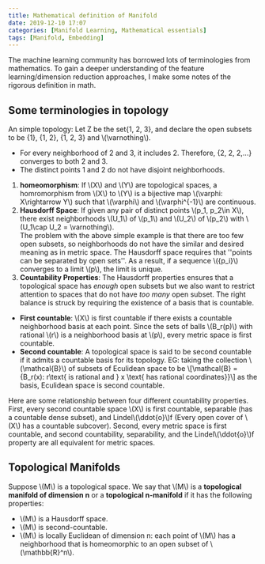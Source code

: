 ```yaml
---
title: Mathematical definition of Manifold
date: 2019-12-10 17:07
categories: [Manifold Learning, Mathematical essentials]
tags: [Manifold, Embedding]
---
```


The machine learning community has borrowed lots of terminologies from mathematics. To gain a deeper understanding of the feature learning/dimension reduction approaches, I make some notes of the rigorous definition in math. 
## Some terminologies in topology

An simple topology:
Let Z be the set\{1, 2, 3\}, and declare the open subsets to be \{1\}, \{1, 2\}, \{1, 2, 3\} and \\(\varnothing\\).

- For every neighborhood of 2 and 3, it includes 2. Therefore, \{2, 2, 2,...\} converges to both 2 and 3.
- The distinct points 1 and 2 do not have disjoint neighborhoods. 

1. **homeomorphism**: If \\(X\\) and \\(Y\\) are topological spaces, a homromorphism from \\(X\\) to \\(Y\\) is a bijective map \\(\varphi: X\rightarrow Y\\) such that  \\(\varphi\\) and \\(\varphi^{-1}\\) are continuous.
2. **Hausdorff Space**: If given any pair of distinct points \\(p_1, p_2\in X\\), there exist neighborhoods \\(U_1\\) of \\(p_1\\) and \\(U_2\\) of \\(p_2\\) with \\(U_1\cap U_2 = \varnothing\\). <br/>
The problem with the above simple example is that there are too few open subsets, so neighborhoods do not have the similar and desired meaning as in metric space. The Hausdorff space requires that ''points can be separated by open sets''. As a result, if a sequence \\(\{p_i\}\\) converges to a limit \\(p\\), the limit is unique.   
3. **Countability Properties**: The Hausdorff properties ensures that a topological space has *enough* open subsets but we also want to restrict attention to spaces that do not have *too many* open subset. The right balance is struck by requiring the existence of a basis that is countable.

- **First countable**: \\(X\\) is first countable if there exists a countable neighborhood basis at each point. Since the sets of balls \\(B_r(p)\\) with rational \\(r\\) is a neighborhood basis at \\(p\\), every metric space is first countable.
- **Second countable**: A topological space is said to be second countable if it admits a countable basis for its topology. EG: taking the collection \\(\mathcal{B}\\) of subsets of Eculidean space to be 
\\[\mathcal{B} = \{B_r(x): r\text{ is rational and } x \text{ has rational coordinates}\}\\] as the basis,  Eculidean space is second countable.

Here are some relationship between four different countability properties. First, every second countable space \\(X\\) is first countable, separable (has a countable dense subset), and Lindel\\(\ddot{o}\\)f (Every open cover of \\(X\\) has a countable subcover). Second,  every metric space is first countable, and  second countability, separability, and the Lindel\\(\ddot{o}\\)f property are all equivalent for metric spaces.


## Topological Manifolds

Suppose \\(M\\) is a topological space. We say that \\(M\\) is a **topological manifold of dimension n** or a **topological n-manifold** if it has the following properties:
- \\(M\\) is a Hausdorff space.
- \\(M\\) is second-countable.
- \\(M\\) is locally Euclidean of dimension n: each point of \\(M\\) has a neighborhood that is homeomorphic to an open subset of \\(\mathbb{R}^n\\).